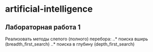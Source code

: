 # artificial-intelligence

## Лабораторная работа 1
Реализовать методы слепого (полного) перебора:
..* поиска вширь (breadth_first_search)
..* поиска в глубину (depth_first_search)
